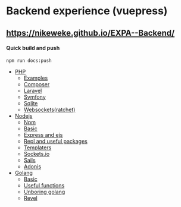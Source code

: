 # Backend experience  (vuepress)
## https://nikeweke.github.io/EXPA--Backend/

#### Quick build and push
```
npm run docs:push
```

* [PHP](/php.md)  
   * [Examples](/php/examples-and-solutions.md)
   * [Composer](/php/composer.md)
   * [Laravel ](/php/laravel.md)
   * [Symfony](//php/symfony.md)
   * [Sqlite](/php/sqlite.md)
   * [Websockets\(ratchet\)](/backend/php/websockets-ratchet.md)
* [Nodejs](/node.md)
   * [Npm](/node/npm.md)
   * [Basic](/node/basic.md)
   * [Express and ejs](/node/express-and-ejs.md)
   * [Repl and useful packages](/node/repl-and-useful-packages.md)
   * [Templaters](/node/templaters.md)
   * [Sockets.io](/node/socketsio.md)
   * [Sails](/node/sails.md)
   * [Adonis](/node/adonis.md)
* [Golang](/golang.md)
   * [Basic](/golang/start-here.md)
   * [Useful functions](/golang/useful-functions.md)
   * [Unboring golang](/golang/unboring-golang.md)
   * [Revel](/golang/revel.md)